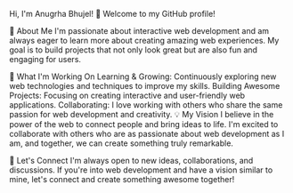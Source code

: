 Hi, I'm Anugrha Bhujel! 👋
Welcome to my GitHub profile!

🌟 About Me
I'm passionate about interactive web development and am always eager to learn more about creating amazing web experiences. My goal is to build projects that not only look great but are also fun and engaging for users.

🚀 What I'm Working On
Learning & Growing: Continuously exploring new web technologies and techniques to improve my skills.
Building Awesome Projects: Focusing on creating interactive and user-friendly web applications.
Collaborating: I love working with others who share the same passion for web development and creativity.
💡 My Vision
I believe in the power of the web to connect people and bring ideas to life. I'm excited to collaborate with others who are as passionate about web development as I am, and together, we can create something truly remarkable.

🤝 Let's Connect
I'm always open to new ideas, collaborations, and discussions. If you're into web development and have a vision similar to mine, let's connect and create something awesome together!
